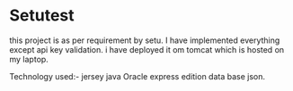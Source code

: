 # Setutest

this project is as per requirement by setu. I have implemented everything except api key validation.
i have deployed it om tomcat which is hosted on my laptop.

Technology used:-
jersey
java
Oracle express edition data base
json.
